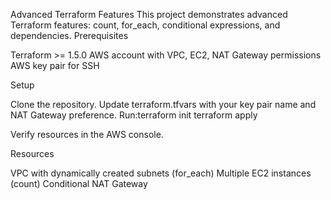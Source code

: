 Advanced Terraform Features
This project demonstrates advanced Terraform features: count, for_each, conditional expressions, and dependencies.
Prerequisites

Terraform >= 1.5.0
AWS account with VPC, EC2, NAT Gateway permissions
AWS key pair for SSH

Setup

Clone the repository.
Update terraform.tfvars with your key pair name and NAT Gateway preference.
Run:terraform init
terraform apply


Verify resources in the AWS console.

Resources

VPC with dynamically created subnets (for_each)
Multiple EC2 instances (count)
Conditional NAT Gateway


